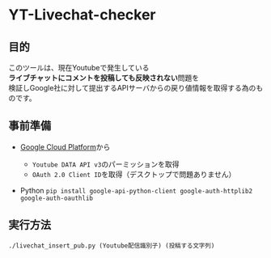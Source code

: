 # YT-Livechat-checker

## 目的
このツールは、現在Youtubeで発生している  
**ライブチャットにコメントを投稿しても反映されない**問題を  
検証しGoogle社に対して提出するAPIサーバからの戻り値情報を取得する為のものです。

## 事前準備
* [Google Cloud Platform](https://console.cloud.google.com/)から
  * ``Youtube DATA API v3``のパーミッションを取得
  * ``OAuth 2.0 Client ID``を取得（デスクトップで問題ありません）

* Python
`` pip install google-api-python-client google-auth-httplib2 google-auth-oauthlib ``

## 実行方法
`` ./livechat_insert_pub.py (Youtube配信識別子) (投稿する文字列) ``

